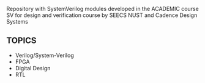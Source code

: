 Repository with SystemVerilog modules developed in the ACADEMIC course SV for design and verification course by SEECS NUST and Cadence Design Systems

## TOPICS
- Verilog/System-Verilog
- FPGA
- Digital Design
- RTL

